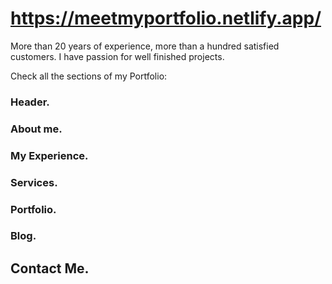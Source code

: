 # https://meetmyportfolio.netlify.app/

More than 20 years of experience, more than a hundred satisfied customers.
I have passion for well finished projects.

Check all the sections of my Portfolio:

### Header.

### About me.

### My Experience.

### Services.

### Portfolio.

### Blog.

## Contact Me.

